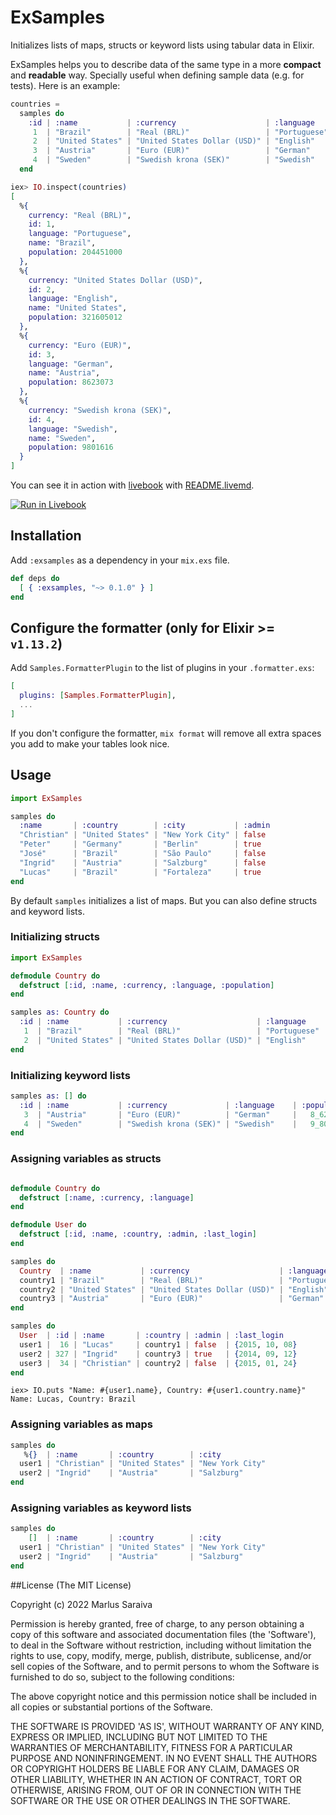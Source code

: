 # ExSamples

Initializes lists of maps, structs or keyword lists using tabular data in Elixir.

ExSamples helps you to describe data of the same type in a more **compact** and **readable** way. Specially useful when defining sample data (e.g. for tests). Here is an example:

```elixir
countries =
  samples do
    :id | :name           | :currency                    | :language    | :population
     1  | "Brazil"        | "Real (BRL)"                 | "Portuguese" | 204_451_000
     2  | "United States" | "United States Dollar (USD)" | "English"    | 321_605_012
     3  | "Austria"       | "Euro (EUR)"                 | "German"     |   8_623_073
     4  | "Sweden"        | "Swedish krona (SEK)"        | "Swedish"    |   9_801_616
  end
```

```elixir
iex> IO.inspect(countries)
[
  %{
    currency: "Real (BRL)",
    id: 1,
    language: "Portuguese",
    name: "Brazil",
    population: 204451000
  },
  %{
    currency: "United States Dollar (USD)",
    id: 2,
    language: "English",
    name: "United States",
    population: 321605012
  },
  %{
    currency: "Euro (EUR)",
    id: 3,
    language: "German",
    name: "Austria",
    population: 8623073
  },
  %{
    currency: "Swedish krona (SEK)",
    id: 4,
    language: "Swedish",
    name: "Sweden",
    population: 9801616
  }
]
```

You can see it in action with [livebook](https://livebook.dev/) with [README.livemd](README.livemd).

[![Run in Livebook](https://livebook.dev/badge/v1/blue.svg)](https://livebook.dev/run?url=https%3A%2F%2Fgithub.com%2Fmsaraiva%2Fexsamples%2Fblob%2Fmaster%2Fusage.livemd)

## Installation

Add `:exsamples` as a dependency in your `mix.exs` file.

```elixir
def deps do
  [ { :exsamples, "~> 0.1.0" } ]
end
```

## Configure the formatter (only for Elixir >= `v1.13.2`)

Add `Samples.FormatterPlugin` to the list of plugins in your `.formatter.exs`:

```elixir
[
  plugins: [Samples.FormatterPlugin],
  ...
]

```

If you don't configure the formatter, `mix format` will remove all extra spaces you add
to make your tables look nice.

## Usage

```elixir
import ExSamples

samples do
  :name       | :country        | :city           | :admin
  "Christian" | "United States" | "New York City" | false
  "Peter"     | "Germany"       | "Berlin"        | true
  "José"      | "Brazil"        | "São Paulo"     | false
  "Ingrid"    | "Austria"       | "Salzburg"      | false
  "Lucas"     | "Brazil"        | "Fortaleza"     | true
end
```

By default `samples` initializes a list of maps. But you can also define structs and keyword lists.

### Initializing structs

```elixir
import ExSamples

defmodule Country do
  defstruct [:id, :name, :currency, :language, :population]
end

samples as: Country do
  :id | :name           | :currency                    | :language    | :population
   1  | "Brazil"        | "Real (BRL)"                 | "Portuguese" | 204_451_000
   2  | "United States" | "United States Dollar (USD)" | "English"    | 321_605_012
end
```

### Initializing keyword lists

```elixir
samples as: [] do
  :id | :name           | :currency             | :language    | :population
   3  | "Austria"       | "Euro (EUR)"          | "German"     |   8_623_073
   4  | "Sweden"        | "Swedish krona (SEK)" | "Swedish"    |   9_801_616
end
```

### Assigning variables as structs

```elixir

defmodule Country do
  defstruct [:name, :currency, :language]
end

defmodule User do
  defstruct [:id, :name, :country, :admin, :last_login]
end

samples do
  Country  | :name           | :currency                    | :language
  country1 | "Brazil"        | "Real (BRL)"                 | "Portuguese"
  country2 | "United States" | "United States Dollar (USD)" | "English"
  country3 | "Austria"       | "Euro (EUR)"                 | "German"
end

samples do
  User  | :id | :name       | :country | :admin | :last_login
  user1 |  16 | "Lucas"     | country1 | false  | {2015, 10, 08}
  user2 | 327 | "Ingrid"    | country3 | true   | {2014, 09, 12}
  user3 |  34 | "Christian" | country2 | false  | {2015, 01, 24}
end

```

```
iex> IO.puts "Name: #{user1.name}, Country: #{user1.country.name}"
Name: Lucas, Country: Brazil
```

### Assigning variables as maps

```elixir
samples do
   %{}  | :name       | :country        | :city
  user1 | "Christian" | "United States" | "New York City"
  user2 | "Ingrid"    | "Austria"       | "Salzburg"
end
```

### Assigning variables as keyword lists

```elixir
samples do
    []  | :name       | :country        | :city
  user1 | "Christian" | "United States" | "New York City"
  user2 | "Ingrid"    | "Austria"       | "Salzburg"
end

```

##License
(The MIT License)

Copyright (c) 2022 Marlus Saraiva

Permission is hereby granted, free of charge, to any person obtaining
a copy of this software and associated documentation files (the
'Software'), to deal in the Software without restriction, including
without limitation the rights to use, copy, modify, merge, publish,
distribute, sublicense, and/or sell copies of the Software, and to
permit persons to whom the Software is furnished to do so, subject to
the following conditions:

The above copyright notice and this permission notice shall be
included in all copies or substantial portions of the Software.

THE SOFTWARE IS PROVIDED 'AS IS', WITHOUT WARRANTY OF ANY KIND,
EXPRESS OR IMPLIED, INCLUDING BUT NOT LIMITED TO THE WARRANTIES OF
MERCHANTABILITY, FITNESS FOR A PARTICULAR PURPOSE AND NONINFRINGEMENT.
IN NO EVENT SHALL THE AUTHORS OR COPYRIGHT HOLDERS BE LIABLE FOR ANY
CLAIM, DAMAGES OR OTHER LIABILITY, WHETHER IN AN ACTION OF CONTRACT,
TORT OR OTHERWISE, ARISING FROM, OUT OF OR IN CONNECTION WITH THE
SOFTWARE OR THE USE OR OTHER DEALINGS IN THE SOFTWARE.
